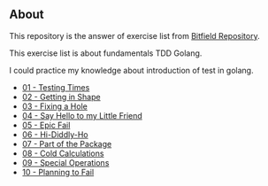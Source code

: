## About 

This repository is the answer of exercise list from [Bitfield Repository](https://github.com/bitfield/ftl-fundamentals).

This exercise list is about fundamentals TDD Golang.

I could practice my knowledge about introduction of test in golang.

* [01 - Testing Times](https://github.com/Bellasouzas/ftl-fundamentalsExercises/tree/master/testingTime)
* [02 - Getting in Shape](https://github.com/Bellasouzas/ftl-fundamentalsExercises/tree/master/GettingInShape)
* [03 - Fixing a Hole](https://github.com/Bellasouzas/ftl-fundamentalsExercises/tree/master/FixingAHole)
* [04 - Say Hello to my Little Friend](https://github.com/Bellasouzas/ftl-fundamentalsExercises/tree/master/sayHello)
* [05 - Epic Fail](https://github.com/Bellasouzas/ftl-fundamentalsExercises/tree/master/epicfail)
* [06 - Hi-Diddly-Ho](https://github.com/Bellasouzas/ftl-fundamentalsExercises/tree/master/Hi-Diddly-Ho)
* [07 - Part of the Package](https://github.com/Bellasouzas/ftl-fundamentalsExercises/tree/master/PartOfThePackage)
* [08 - Cold Calculations](https://github.com/Bellasouzas/ftl-fundamentalsExercises/tree/master/couldCalculations)
* [09 - Special Operations](https://github.com/Bellasouzas/ftl-fundamentalsExercises/tree/master/specialOperations)
* [10 - Planning to Fail](https://github.com/Bellasouzas/ftl-fundamentalsExercises/tree/master/PlanningToFail)


